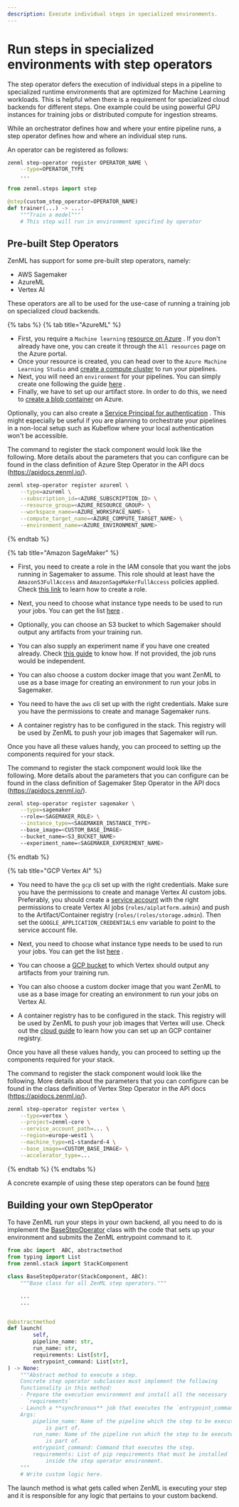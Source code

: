 ```yaml
---
description: Execute individual steps in specialized environments.
---
```


# Run steps in specialized environments with step operators

The step operator defers the execution of individual steps in a pipeline to
specialized runtime environments that are
optimized for Machine Learning workloads. This is helpful when there is a
requirement for specialized cloud backends
for different steps. One example could be using powerful GPU instances for
training jobs or distributed compute for
ingestion streams.

While an orchestrator defines how and where your entire pipeline runs, a step
operator defines how and where an individual step runs. 

An operator can be registered as follows:

```bash
zenml step-operator register OPERATOR_NAME \
    --type=OPERATOR_TYPE
    ...
```

```python
from zenml.steps import step

@step(custom_step_operator=OPERATOR_NAME)
def trainer(...) -> ...:
    """Train a model"""
    # This step will run in environment specified by operator
```

## Pre-built Step Operators

ZenML has support for some pre-built step operators, namely:

- AWS Sagemaker
- AzureML
- Vertex AI

These operators are all to be used for the use-case of running a training job on
specialized cloud backends.

{% tabs %}
{% tab title="AzureML" %}

* First, you require
  a `Machine learning` [resource on Azure](https://docs.microsoft.com/en-us/azure/machine-learning/quickstart-create-resources)
  .
  If you don't already have one, you can create it through the `All resources`
  page on the Azure portal.
* Once your resource is created, you can head over to the `Azure Machine
  Learning Studio`
  and [create a compute cluster](https://docs.microsoft.com/en-us/azure/machine-learning/quickstart-create-resources#cluster)
  to run your pipelines.
* Next, you will need an `environment` for your pipelines. You can simply
  create one following the
  guide [here](https://docs.microsoft.com/en-us/azure/machine-learning/how-to-manage-environments-in-studio)
  .
* Finally, we have to set up our artifact store. In order to do this, we need
  to [create a blob container](https://docs.microsoft.com/en-us/azure/storage/blobs/storage-quickstart-blobs-portal)
  on Azure.

Optionally, you can also create
a [Service Principal for authentication](https://docs.microsoft.com/en-us/azure/developer/java/sdk/identity-service-principal-auth)
.
This might especially be useful if you are planning to orchestrate your
pipelines in a non-local setup such as Kubeflow where your local authentication
won't be accessible.

The command to register the stack component would look like the following. More
details about the parameters that you
can configure can be found in the class definition of Azure Step Operator in the
API docs (https://apidocs.zenml.io/).

```bash
zenml step-operator register azureml \
    --type=azureml \
    --subscription_id=<AZURE_SUBSCRIPTION_ID> \
    --resource_group=<AZURE_RESOURCE_GROUP> \
    --workspace_name=<AZURE_WORKSPACE_NAME> \
    --compute_target_name=<AZURE_COMPUTE_TARGET_NAME> \
    --environment_name=<AZURE_ENVIRONMENT_NAME> 
```

{% endtab %}

{% tab title="Amazon SageMaker" %}

* First, you need to create a role in the IAM console that you want the jobs
  running in Sagemaker to assume. This role
  should at least have the `AmazonS3FullAccess` and `AmazonSageMakerFullAccess`
  policies applied.
  Check [this link](https://docs.aws.amazon.com/sagemaker/latest/dg/sagemaker-roles.html#sagemaker-roles-create-execution-role)
  to learn how to create a role.

* Next, you need to choose what instance type needs to be used to run your jobs.
  You can get the
  list [here](https://docs.aws.amazon.com/sagemaker/latest/dg/notebooks-available-instance-types.html)
  .

* Optionally, you can choose an S3 bucket to which Sagemaker should output any
  artifacts from your training run.

* You can also supply an experiment name if you have one created already.
  Check [this guide](https://docs.aws.amazon.com/sagemaker/latest/dg/experiments-create.html)
  to know how. If not
  provided, the job runs would be independent.

* You can also choose a custom docker image that you want ZenML to use as a base
  image for creating an environment to
  run your jobs in Sagemaker.

* You need to have the `aws` cli set up with the right credentials. Make sure
  you have the permissions to create and
  manage Sagemaker runs.

* A container registry has to be configured in the stack. This registry will be
  used by ZenML to push your job images
  that Sagemaker will run.

Once you have all these values handy, you can proceed to setting up the
components required for your stack.

The command to register the stack component would look like the following. More
details about the parameters that you
can configure can be found in the class definition of Sagemaker Step Operator in
the API
docs (https://apidocs.zenml.io/).

```bash
zenml step-operator register sagemaker \
    --type=sagemaker
    --role=<SAGEMAKER_ROLE> \
    --instance_type=<SAGEMAKER_INSTANCE_TYPE>
    --base_image=<CUSTOM_BASE_IMAGE>
    --bucket_name=<S3_BUCKET_NAME>
    --experiment_name=<SAGEMAKER_EXPERIMENT_NAME>
```

{% endtab %}

{% tab title="GCP Vertex AI" %}

* You need to have the `gcp` cli set up with the right credentials. Make sure
  you have the permissions to create and
  manage Vertex AI custom jobs. Preferably, you should create
  a [service account](https://cloud.google.com/iam/docs/service-accounts) with
  the right permissions to create Vertex AI
  jobs (`roles/aiplatform.admin`) and push to the Artifact/Container
  registry (`roles/(roles/storage.admin`). Then set
  the `GOOGLE_APPLICATION_CREDENTIALS` env variable to point to the service
  account file.

* Next, you need to choose what instance type needs to be used to run your jobs.
  You can get the
  list [here]( https://cloud.google.com/vertex-ai/docs/training/configure-compute#machine-types)
  .

* You can choose
  a [GCP bucket](https://cloud.google.com/storage/docs/creating-buckets) to
  which Vertex should output
  any artifacts from your training run.

* You can also choose a custom docker image that you want ZenML to use as a base
  image for creating an environment to
  run your jobs on Vertex AI.

* A container registry has to be configured in the stack. This registry will be
  used by ZenML to push your job images
  that Vertex will use. Check out the [cloud guide](guide-aws-gcp-azure.md) to
  learn how you can set up an GCP container
  registry.

Once you have all these values handy, you can proceed to setting up the
components required for your stack.

The command to register the stack component would look like the following. More
details about the parameters that you
can configure can be found in the class definition of Vertex Step Operator in
the API docs (https://apidocs.zenml.io/).

```bash
zenml step-operator register vertex \
    --type=vertex \
    --project=zenml-core \
    --service_account_path=... \
    --region=europe-west1 \
    --machine_type=n1-standard-4 \
    --base_image=<CUSTOM_BASE_IMAGE> \
    --accelerator_type=...
```

{% endtab %}
{% endtabs %}

A concrete example of using these step operators can be found 
[here](https://github.com/zenml-io/zenml/tree/main/examples/step_operator_remote_training)

## Building your own StepOperator

To have ZenML run your steps in your own backend, all you need to do is
implement
the [BaseStepOperator](https://apidocs.zenml.io) class with the code that sets
up your environment and submits the ZenML
entrypoint command to it.

```python
from abc import  ABC, abstractmethod
from typing import List
from zenml.stack import StackComponent

class BaseStepOperator(StackComponent, ABC):
    """Base class for all ZenML step operators."""

    ...
    ...


@abstractmethod
def launch(
        self,
        pipeline_name: str,
        run_name: str,
        requirements: List[str],
        entrypoint_command: List[str],
) -> None:
    """Abstract method to execute a step.
    Concrete step operator subclasses must implement the following
    functionality in this method:
    - Prepare the execution environment and install all the necessary
      `requirements`
    - Launch a **synchronous** job that executes the `entrypoint_command`
    Args:
        pipeline_name: Name of the pipeline which the step to be executed
            is part of.
        run_name: Name of the pipeline run which the step to be executed
            is part of.
        entrypoint_command: Command that executes the step.
        requirements: List of pip requirements that must be installed
            inside the step operator environment.
    """
    # Write custom logic here.
```

The launch method is what gets called when ZenML is executing your step and it
is responsible for any logic that
pertains to your custom backend.